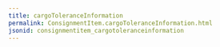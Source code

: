 ```yaml
---
title: cargoToleranceInformation
permalink: ConsignmentItem.cargoToleranceInformation.html
jsonid: consignmentitem_cargotoleranceinformation
---
```

